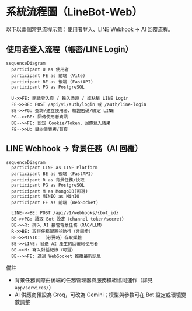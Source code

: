 # 系統流程圖（LineBot-Web）

以下以兩個常見流程示意：使用者登入、LINE Webhook → AI 回覆流程。

## 使用者登入流程（帳密/LINE Login）

```mermaid
sequenceDiagram
  participant U as 使用者
  participant FE as 前端 (Vite)
  participant BE as 後端 (FastAPI)
  participant PG as PostgreSQL

  U->>FE: 開啟登入頁 / 輸入憑證 / 或點擊 LINE Login
  FE->>BE: POST /api/v1/auth/login 或 /auth/line-login
  BE->>PG: 查詢/建立使用者、驗證密碼/綁定 LINE
  PG-->>BE: 回傳使用者資訊
  BE-->>FE: 設定 Cookie/Token、回傳登入結果
  FE-->>U: 導向儀表板/首頁
```

## LINE Webhook → 背景任務（AI 回覆）

```mermaid
sequenceDiagram
  participant LINE as LINE Platform
  participant BE as 後端 (FastAPI)
  participant R as 背景任務/快取
  participant PG as PostgreSQL
  participant M as MongoDB(可選)
  participant MINIO as MinIO
  participant FE as 前端 (WebSocket)

  LINE->>BE: POST /api/v1/webhooks/{bot_id}
  BE->>PG: 讀取 Bot 設定（channel token/secret）
  BE->>R: 排入 AI 接管背景任務（RAG/LLM）
  R->>BE: 取得任務配置並執行（非同步）
  BE->>MINIO: （必要時）存取媒體
  BE->>LINE: 發送 AI 產生的回覆給使用者
  BE->>M: 寫入對話紀錄（可選）
  BE-->>FE: 透過 WebSocket 推播最新訊息
```

備註
- 背景任務實際由後端的任務管理器與服務模組協同運作（詳見 `app/services/`）
- AI 供應商預設為 Groq，可改為 Gemini；模型與參數可在 Bot 設定或環境變數調整
